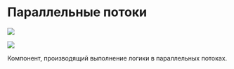 # Параллельные потоки

![](../../resources/basic/logic/image-(100)-(1)-(1)-(1)-(1)-(1)-(1)-(1)-(2)-(96).png)

![](../../resources/basic/logic/image-(71).png)

Компонент, производящий выполнение логики в параллельных потоках.
